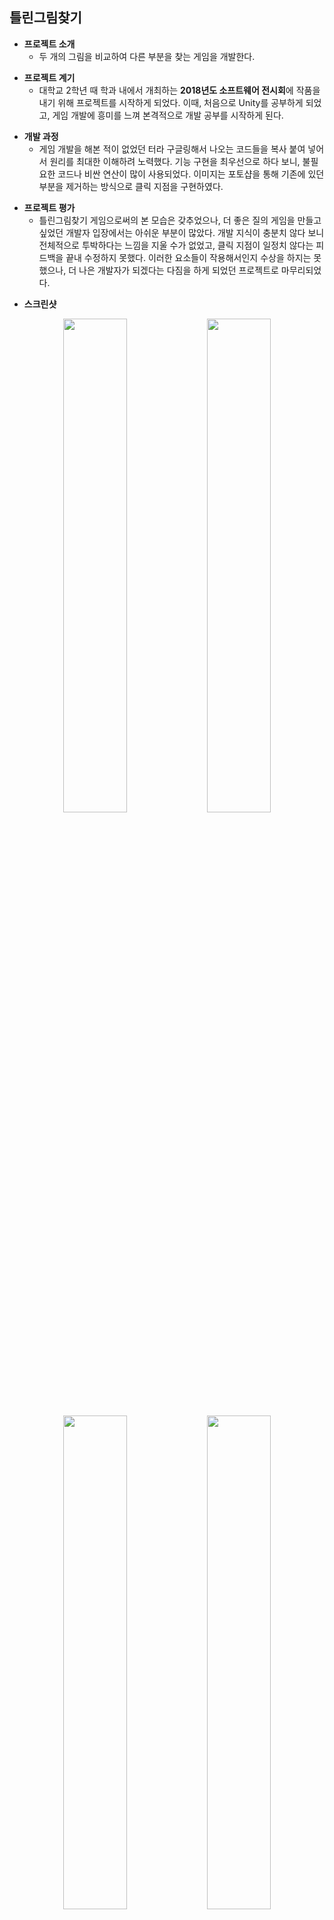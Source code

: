 ## 틀린그림찾기
+ __프로젝트 소개__
  + 두 개의 그림을 비교하여 다른 부분을 찾는 게임을 개발한다.
  
- __프로젝트 계기__
  - 대학교 2학년 때 학과 내에서 개최하는 **2018년도 소프트웨어 전시회**에 작품을 내기 위해 프로젝트를 시작하게 되었다. 이때, 처음으로 Unity를 공부하게 되었고, 게임 개발에 흥미를 느껴 본격적으로 개발 공부를 시작하게 된다.
  
+ __개발 과정__
  + 게임 개발을 해본 적이 없었던 터라 구글링해서 나오는 코드들을 복사 붙여 넣어서 원리를 최대한 이해하려 노력했다. 기능 구현을 최우선으로 하다 보니, 불필요한 코드나 비싼 연산이 많이 사용되었다. 이미지는 포토샵을 통해 기존에 있던 부분을 제거하는 방식으로 클릭 지점을 구현하였다.
  
- __프로젝트 평가__
  - 틀린그림찾기 게임으로써의 본 모습은 갖추었으나, 더 좋은 질의 게임을 만들고 싶었던 개발자 입장에서는 아쉬운 부분이 많았다. 개발 지식이 충분치 않다 보니 전체적으로 투박하다는 느낌을 지울 수가 없었고, 클릭 지점이 일정치 않다는 피드백을 끝내 수정하지 못했다. 이러한 요소들이 작용해서인지 수상을 하지는 못했으나, 더 나은 개발자가 되겠다는 다짐을 하게 되었던 프로젝트로 마무리되었다.

+ __스크린샷__
<div align="center"> 
<img width="45%" height="45%" src="https://user-images.githubusercontent.com/60832219/208251026-9e0fef13-3928-493c-979d-d34fd12f0074.png"/>
<img width="45%" height="45%" src="https://user-images.githubusercontent.com/60832219/208251200-986bfcb9-a2a8-4d1b-baa9-1c52173e8081.png"/>
<img width="45%" height="45%" src="https://user-images.githubusercontent.com/60832219/208251231-d1842f09-0084-436e-9a93-a65adc95b9dc.png"/>
<img width="45%" height="45%" src="https://user-images.githubusercontent.com/60832219/208251252-6bc7a149-bb1e-4678-ad77-0535fc4b3a13.png"/>
<img width="45%" height="45%" src="https://user-images.githubusercontent.com/60832219/208251257-997ed299-f397-496c-bedd-7fe7aafd46c7.png"/>
</div>

- __동영상__
<div align="center">
  <a href="https://www.youtube.com/watch?v=RY-BMeURcVA"><img width="50%" height="50%" src="https://user-images.githubusercontent.com/60832219/208252669-87c38259-27ec-4153-9ac4-560d40d64846.png"/></a>
</div>
